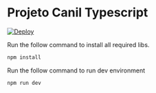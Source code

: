 # Projeto Canil Typescript

[![Deploy](https://github.com/GleisonOliveira/node_canil/actions/workflows/deployToHeroku.yml/badge.svg?branch=master)](https://github.com/GleisonOliveira/node_canil/actions/workflows/deployToHeroku.yml)

Run the follow command to install all required libs.
```bash
npm install
```

Run the follow command to run dev environment
```bash
npm run dev
```
